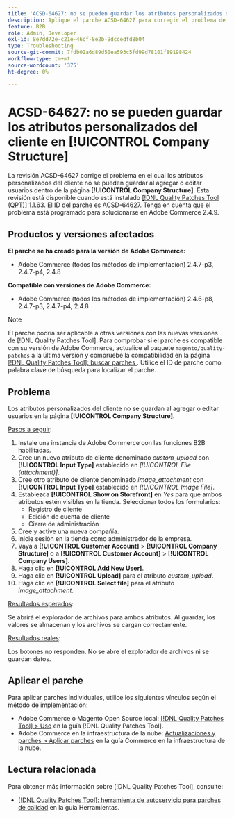 ```yaml
---
title: 'ACSD-64627: no se pueden guardar los atributos personalizados del cliente en [!UICONTROL Company Structure]'
description: Aplique el parche ACSD-64627 para corregir el problema de Adobe Commerce en el que los atributos personalizados del cliente no se pueden guardar al agregar o editar usuarios dentro de [!UICONTROL Company Structure].
feature: B2B
role: Admin, Developer
exl-id: 8e7dd72e-c21e-46cf-8e2b-9dccedfd8b04
type: Troubleshooting
source-git-commit: 7fdb02a6d89d50ea593c5fd99d78101f89198424
workflow-type: tm+mt
source-wordcount: '375'
ht-degree: 0%

---
```


# ACSD-64627: no se pueden guardar los atributos personalizados del cliente en [!UICONTROL Company Structure]

La revisión ACSD-64627 corrige el problema en el cual los atributos personalizados del cliente no se pueden guardar al agregar o editar usuarios dentro de la página **[!UICONTROL Company Structure]**. Esta revisión está disponible cuando está instalado [[!DNL Quality Patches Tool (QPT)]](/help/tools/quality-patches-tool/quality-patches-tool-to-self-serve-quality-patches.md) 1.1.63. El ID del parche es ACSD-64627. Tenga en cuenta que el problema está programado para solucionarse en Adobe Commerce 2.4.9.

## Productos y versiones afectados

**El parche se ha creado para la versión de Adobe Commerce:**

* Adobe Commerce (todos los métodos de implementación) 2.4.7-p3, 2.4.7-p4, 2.4.8

**Compatible con versiones de Adobe Commerce:**

* Adobe Commerce (todos los métodos de implementación) 2.4.6-p8, 2.4.7-p3, 2.4.7-p4, 2.4.8

>[!NOTE]
>
>El parche podría ser aplicable a otras versiones con las nuevas versiones de [!DNL Quality Patches Tool]. Para comprobar si el parche es compatible con su versión de Adobe Commerce, actualice el paquete `magento/quality-patches` a la última versión y compruebe la compatibilidad en la página [[!DNL Quality Patches Tool]: buscar parches ](https://experienceleague.adobe.com/tools/commerce-quality-patches/index.html). Utilice el ID de parche como palabra clave de búsqueda para localizar el parche.

## Problema

Los atributos personalizados del cliente no se guardan al agregar o editar usuarios en la página **[!UICONTROL Company Structure]**.

<u>Pasos a seguir</u>:

1. Instale una instancia de Adobe Commerce con las funciones B2B habilitadas.
1. Cree un nuevo atributo de cliente denominado *custom_upload* con **[!UICONTROL Input Type]** establecido en *[!UICONTROL File (attachment)]*.
1. Cree otro atributo de cliente denominado *image_attachment* con **[!UICONTROL Input Type]** establecido en *[!UICONTROL Image File]*.
1. Establezca **[!UICONTROL Show on Storefront]** en *Yes* para que ambos atributos estén visibles en la tienda. Seleccionar todos los formularios:
   * Registro de cliente
   * Edición de cuenta de cliente
   * Cierre de administración
1. Cree y active una nueva compañía.
1. Inicie sesión en la tienda como administrador de la empresa.
1. Vaya a **[!UICONTROL Customer Account]** > **[!UICONTROL Company Structure]** o a **[!UICONTROL Customer Account]** > **[!UICONTROL Company Users]**.
1. Haga clic en **[!UICONTROL Add New User]**.
1. Haga clic en **[!UICONTROL Upload]** para el atributo *custom_upload*.
1. Haga clic en **[!UICONTROL Select file]** para el atributo *image_attachment*.

<u>Resultados esperados</u>:

Se abrirá el explorador de archivos para ambos atributos. Al guardar, los valores se almacenan y los archivos se cargan correctamente.

<u>Resultados reales</u>:

Los botones no responden. No se abre el explorador de archivos ni se guardan datos.

## Aplicar el parche

Para aplicar parches individuales, utilice los siguientes vínculos según el método de implementación:

* Adobe Commerce o Magento Open Source local: [[!DNL Quality Patches Tool] > Uso](/help/tools/quality-patches-tool/usage.md) en la guía [!DNL Quality Patches Tool].
* Adobe Commerce en la infraestructura de la nube: [Actualizaciones y parches > Aplicar parches](https://experienceleague.adobe.com/docs/commerce-cloud-service/user-guide/develop/upgrade/apply-patches.html) en la guía Commerce en la infraestructura de la nube.

## Lectura relacionada

Para obtener más información sobre [!DNL Quality Patches Tool], consulte:

* [[!DNL Quality Patches Tool]: herramienta de autoservicio para parches de calidad](/help/tools/quality-patches-tool/quality-patches-tool-to-self-serve-quality-patches.md) en la guía Herramientas.

